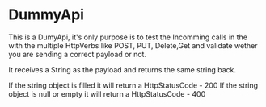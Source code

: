# DummyApi
This is a DumyApi, it's only purpose is to test the Incomming calls in the with the multiple HttpVerbs like POST, PUT, Delete,Get
and validate wether you are sending a correct payload or not.

It receives a String as the payload and returns the same string back. 

If the string object is filled it will return a HttpStatusCode - 200
If the string object is null or empty it will return a HttpStatusCode - 400
